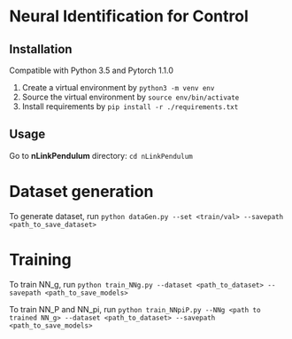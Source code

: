 # Neural Identification for Control

## Installation

Compatible with Python 3.5 and Pytorch 1.1.0

1. Create a virtual environment by `python3 -m venv env`
2. Source the virtual environment by `source env/bin/activate`
3. Install requirements by `pip install -r ./requirements.txt`

## Usage

Go to **nLinkPendulum** directory: `cd nLinkPendulum`

# Dataset generation

To generate dataset, run
`python dataGen.py --set <train/val> --savepath <path_to_save_dataset>`

# Training

To train NN_g, run 
`python train_NNg.py --dataset <path_to_dataset> --savepath <path_to_save_models>`

To train NN_P and NN_pi, run
`python train_NNpiP.py --NNg <path to trained NN_g> --dataset <path_to_dataset> --savepath <path_to_save_models>`
